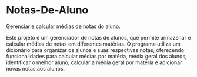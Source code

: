 # Notas-De-Aluno
Gerenciar e calcular médias de notas do aluno.

Este projeto é um gerenciador de notas de alunos, que permite armazenar e calcular médias de notas em diferentes matérias. O programa utiliza um dicionário para organizar os alunos e suas respectivas notas, oferecendo funcionalidades para calcular médias por matéria, média geral dos alunos, identificar o melhor aluno, calcular a média geral por matéria e adicionar novas notas aos alunos.
